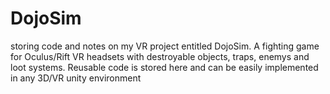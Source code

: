 # DojoSim
storing code and notes on my VR project entitled DojoSim. A fighting game for Oculus/Rift VR headsets with destroyable objects, traps, enemys and loot systems. Reusable code is stored here and can be easily implemented in any 3D/VR unity environment
